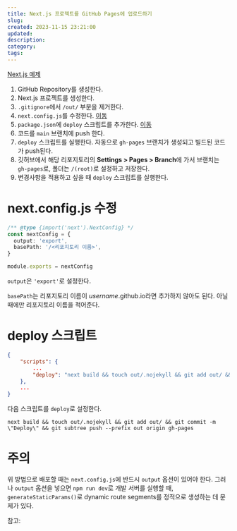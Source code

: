 ```yaml
---
title: Next.js 프로젝트를 GitHub Pages에 업로드하기
slug:
created: 2023-11-15 23:21:00
updated:
description:
category:
tags:
---
```


[Next.js 예제](https://github.com/vercel/next.js/tree/canary/examples/github-pages)

1. GitHub Repository를 생성한다.
2. Next.js 프로젝트를 생성한다.
3. `.gitignore`에서 `/out/` 부분을 제거한다.
4. `next.config.js`를 수정한다. [이동](#nextconfigjs-수정)
5. `package.json`에 `deploy` 스크립트를 추가한다. [이동](#deploy-스크립트)
6. 코드를 `main` 브랜치에 push 한다.
7. `deploy` 스크립트를 실행한다. 자동으로 `gh-pages` 브랜치가 생성되고 빌드된 코드가 push된다.
8. 깃허브에서 해당 리포지토리의 **Settings > Pages > Branch**에 가서 브랜치는 `gh-pages`로, 폴더는 `/(root)`로 설정하고 저장한다.
9. 변경사항을 적용하고 싶을 때 `deploy` 스크립트를 실행한다.

# next.config.js 수정

```ts
/** @type {import('next').NextConfig} */
const nextConfig = {
  output: 'export',
  basePath: '/<리포지토리 이름>',
}

module.exports = nextConfig
```

`output`은 `'export'`로 설정한다.

`basePath`는 리포지토리 이름이 _username_.github.io라면 추가하지 않아도 된다.
아닐 때에만 리포지토리 이름을 적어준다.

# deploy 스크립트

```json
{
	"scripts": {
		...
		"deploy": "next build && touch out/.nojekyll && git add out/ && git commit -m \"Deploy\" && git subtree push --prefix out origin gh-pages"
	},
	...
}
```

다음 스크립트를 `deploy`로 설정한다.

```
next build && touch out/.nojekyll && git add out/ && git commit -m \"Deploy\" && git subtree push --prefix out origin gh-pages
```

# 주의

위 방법으로 배포할 때는 `next.config.js`에 반드시 `output` 옵션이 있어야 한다. 그러나 `output` 옵션을 넣으면 `npm run dev`로 개발 서버를 실행할 때, `generateStaticParams()`로 dynamic route segments를 정적으로 생성하는 데 문제가 있다.

참고: []()
